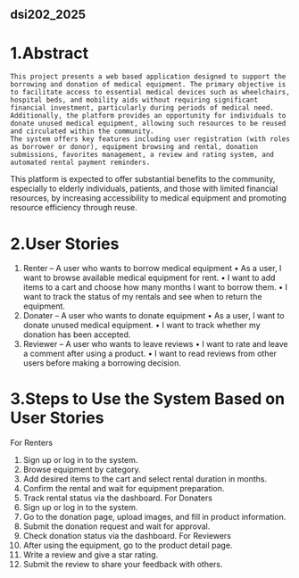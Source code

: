 ## dsi202_2025

# 1.Abstract
	This project presents a web based application designed to support the borrowing and donation of medical equipment. The primary objective is to facilitate access to essential medical devices such as wheelchairs, hospital beds, and mobility aids without requiring significant financial investment, particularly during periods of medical need. Additionally, the platform provides an opportunity for individuals to donate unused medical equipment, allowing such resources to be reused and circulated within the community.
	The system offers key features including user registration (with roles as borrower or donor), equipment browsing and rental, donation submissions, favorites management, a review and rating system, and automated rental payment reminders.
This platform is expected to offer substantial benefits to the community, especially to elderly individuals, patients, and those with limited financial resources, by increasing accessibility to medical equipment and promoting resource efficiency through reuse.

# 2.User Stories
1. Renter – A user who wants to borrow medical equipment
•	As a user, I want to browse available medical equipment for rent.
•	I want to add items to a cart and choose how many months I want to borrow them.
•	I want to track the status of my rentals and see when to return the equipment.
2. Donater – A user who wants to donate equipment
•	As a user, I want to donate unused medical equipment.
•	I want to track whether my donation has been accepted.
3. Reviewer – A user who wants to leave reviews
•	I want to rate and leave a comment after using a product.
•	I want to read reviews from other users before making a borrowing decision.



# 3.Steps to Use the System Based on User Stories
For Renters
1.	Sign up or log in to the system.
2.	Browse equipment by category.
3.	Add desired items to the cart and select rental duration in months.
4.	Confirm the rental and wait for equipment preparation.
5.	Track rental status via the dashboard.
For Donaters
1.	Sign up or log in to the system.
2.	Go to the donation page, upload images, and fill in product information.
3.	Submit the donation request and wait for approval.
4.	Check donation status via the dashboard.
For Reviewers
1.	After using the equipment, go to the product detail page.
2.	Write a review and give a star rating.
3.	Submit the review to share your feedback with others.

